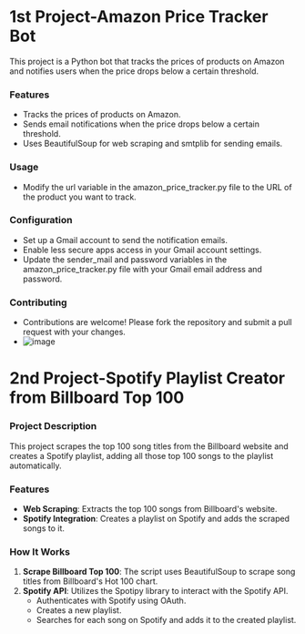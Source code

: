 # 1st Project-Amazon Price Tracker Bot

This project is a Python bot that tracks the prices of products on Amazon and notifies users when the price drops below a certain threshold.

### Features
- Tracks the prices of products on Amazon.
- Sends email notifications when the price drops below a certain threshold.
- Uses BeautifulSoup for web scraping and smtplib for sending emails.
  
### Usage
- Modify the url variable in the amazon_price_tracker.py file to the URL of the product you want to track.
  
### Configuration
- Set up a Gmail account to send the notification emails.
- Enable less secure apps access in your Gmail account settings.
- Update the sender_mail and password variables in the amazon_price_tracker.py file with your Gmail email address and password.

### Contributing
- Contributions are welcome! Please fork the repository and submit a pull request with your changes.
- ![image](https://github.com/huzaifasaeed123/Data-Scraping-Practice/assets/143410512/545f5326-1439-4384-b836-6a533f5213fd)

# 2nd Project-Spotify Playlist Creator from Billboard Top 100

### Project Description

This project scrapes the top 100 song titles from the Billboard website and creates a Spotify playlist, adding all those top 100 songs to the playlist automatically.

### Features

- **Web Scraping**: Extracts the top 100 songs from Billboard's website.
- **Spotify Integration**: Creates a playlist on Spotify and adds the scraped songs to it.

### How It Works

1. **Scrape Billboard Top 100**: The script uses BeautifulSoup to scrape song titles from Billboard's Hot 100 chart.
2. **Spotify API**: Utilizes the Spotipy library to interact with the Spotify API.
   - Authenticates with Spotify using OAuth.
   - Creates a new playlist.
   - Searches for each song on Spotify and adds it to the created playlist.
   
